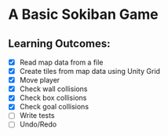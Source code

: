 # A Basic Sokiban Game

## **Learning Outcomes:**

- [x] Read map data from a file
- [x] Create tiles from map data using Unity Grid
- [x] Move player
- [x] Check wall collisions
- [x] Check box collisions
- [x] Check goal collisions
- [ ] Write tests
- [ ] Undo/Redo
